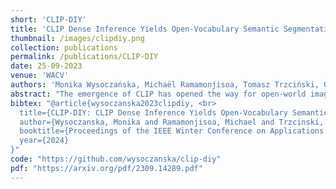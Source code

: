 ```yaml
---
short: 'CLIP-DIY'
title: 'CLIP Dense Inference Yields Open-Vocabulary Semantic Segmentation For-Free'
thumbnail: /images/clipdiy.png
collection: publications
permalink: /publications/CLIP-DIY
date: 25-09-2023
venue: 'WACV'
authors: 'Monika Wysoczańska, Michaël Ramamonjisoa, Tomasz Trzciński, Oriane Siméoni'
abstract: "The emergence of CLIP has opened the way for open-world image perception. The zero-shot classification capabilities of the model are impressive but are harder to use for dense tasks such as image segmentation. Several methods have proposed different modifications and learning schemes to produce dense output. Instead, we propose in this work an open-vocabulary semantic segmentation method, dubbed CLIP-DIY, which does not require any additional training or annotations, but instead leverages existing unsupervised object localization approaches. In particular, CLIP-DIY is a multi-scale approach that directly exploits CLIP classification abilities on patches of different sizes and aggregates the decision in a single map. We further guide the segmentation using foreground/background scores obtained using unsupervised object localization methods. With our method, we obtain state-of-the-art zero-shot semantic segmentation results on PASCAL VOC and perform on par with the best methods on COCO."
bibtex: "@article{wysoczanska2023clipdiy, <br>
  title={CLIP-DIY: CLIP Dense Inference Yields Open-Vocabulary Semantic Segmentation For-Free}, <br>
  author={Wysoczanska, Monika and Ramamonjisoa, Michael and Trzcinski, Tomasz and Simeoni, Oriane}, <br>
  booktitle={Proceedings of the IEEE Winter Conference on Applications of Computer Vision (WACV)}, <br>
  year={2024}
}"
code: "https://github.com/wysoczanska/clip-diy"
pdf: "https://arxiv.org/pdf/2309.14289.pdf"
---
```


